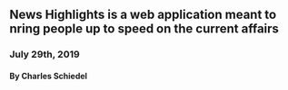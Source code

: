 ## News Highlights is a web application meant to nring people up to speed on the current affairs
### July 29th, 2019
#### By Charles Schiedel